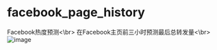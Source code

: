 # facebook_page_history
Facebook热度预测<\br>
在Facebook主页前三小时预测最后总转发量<\br>
 ![image](https://github.com/ButBueatiful/dotvim/raw/master/screenshots/vim-screenshot.jpg)
